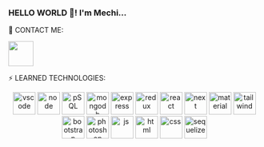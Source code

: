 ### HELLO WORLD 👋! I'm Mechi...

💬 CONTACT ME:                                                                                               
<p align="center"></p>
<a href="https://www.linkedin.com/in/mercedes-ramella">
<img height="50" src="https://cdn.jsdelivr.net/gh/devicons/devicon/icons/linkedin/linkedin-original.svg" />
</a>

⚡ LEARNED TECHNOLOGIES: 
<p align='center'>
<img src="https://cdn.jsdelivr.net/gh/devicons/devicon/icons/vscode/vscode-original.svg" alt="vscode" width="45" height="45"/>
<img src="https://cdn.jsdelivr.net/gh/devicons/devicon/icons/nodejs/nodejs-original.svg" alt="node" width="45" height="45"/> 
<img src="https://cdn.jsdelivr.net/gh/devicons/devicon/icons/postgresql/postgresql-original.svg" alt="pSQL" width="45" height="45"/> 
<img src="https://cdn.jsdelivr.net/gh/devicons/devicon/icons/mongodb/mongodb-original.svg" alt="mongodb" width="45" height="45"/>
<img src="https://cdn.jsdelivr.net/gh/devicons/devicon/icons/express/express-original.svg" alt="express" width="45" height="45"/>
<img src="https://cdn.jsdelivr.net/gh/devicons/devicon/icons/redux/redux-original.svg" alt="redux" width="45" height="45"/>
<img src="https://cdn.jsdelivr.net/gh/devicons/devicon/icons/react/react-original.svg" alt="react" width="45" height="45"/>
<img src="https://cdn.jsdelivr.net/gh/devicons/devicon/icons/nextjs/nextjs-original.svg" alt="next" width="45" height="45"/> 
<img src="https://cdn.jsdelivr.net/gh/devicons/devicon/icons/materialui/materialui-original.svg" alt="material" width="45" height="45"/>
<img src="https://cdn.jsdelivr.net/gh/devicons/devicon/icons/tailwindcss/tailwindcss-plain.svg" alt="tailwind" width="45" height="45"/>
<img src="https://cdn.jsdelivr.net/gh/devicons/devicon/icons/bootstrap/bootstrap-original.svg" alt="bootstrap" width="45" height="45"/>
<img src="https://cdn.jsdelivr.net/gh/devicons/devicon/icons/photoshop/photoshop-line.svg" alt="photoshop" width="45" height="45"/>
<img src="https://cdn.jsdelivr.net/gh/devicons/devicon/icons/javascript/javascript-original.svg" alt="js" width="45" height="45"/>
<img src="https://cdn.jsdelivr.net/gh/devicons/devicon/icons/html5/html5-original.svg" alt="html" width="45" height="45"/>
<img src="https://cdn.jsdelivr.net/gh/devicons/devicon/icons/css3/css3-original.svg" alt="css" width="45" height="45"/>
<img src="https://cdn.jsdelivr.net/gh/devicons/devicon/icons/sequelize/sequelize-original.svg" alt="sequelize" width="45" height="45"/>
</p>

<!--Aquí comienza el cuerpo de la página-->
<!--Aquí comienza el cuerpo de la página-->

<!--Aquí comienza el cuerpo de la página-->




<!--Aquí comienza el cuerpo de la página-->
<!--Aquí comienza el cuerpo de la página-->
<!--Aquí comienza el cuerpo de la página-->
<!--Aquí comienza el cuerpo de la página-->






